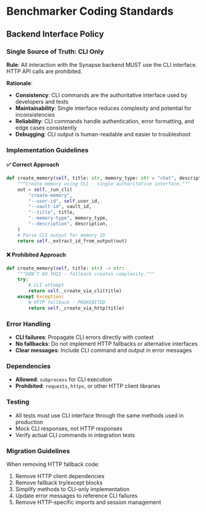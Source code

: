# Benchmarker Coding Standards

## Backend Interface Policy

### Single Source of Truth: CLI Only

**Rule**: All interaction with the Synapse backend MUST use the CLI interface. HTTP API calls are prohibited.

**Rationale**:
- **Consistency**: CLI commands are the authoritative interface used by developers and tests
- **Maintainability**: Single interface reduces complexity and potential for inconsistencies  
- **Reliability**: CLI commands handle authentication, error formatting, and edge cases consistently
- **Debugging**: CLI output is human-readable and easier to troubleshoot

### Implementation Guidelines

#### ✅ Correct Approach
```python
def create_memory(self, title: str, memory_type: str = "chat", description: str = "") -> str:
    """Create memory using CLI - single authoritative interface."""
    out = self._run_cli(
        "create-memory",
        "--user-id", self.user_id,
        "--vault-id", vault_id,
        "--title", title,
        "--memory-type", memory_type,
        "--description", description,
    )
    # Parse CLI output for memory ID
    return self._extract_id_from_output(out)
```

#### ❌ Prohibited Approach
```python
def create_memory(self, title: str) -> str:
    """DON'T DO THIS - fallback creates complexity."""
    try:
        # CLI attempt
        return self._create_via_cli(title)
    except Exception:
        # HTTP fallback - PROHIBITED
        return self._create_via_http(title)
```

### Error Handling

- **CLI failures**: Propagate CLI errors directly with context
- **No fallbacks**: Do not implement HTTP fallbacks or alternative interfaces
- **Clear messages**: Include CLI command and output in error messages

### Dependencies

- **Allowed**: `subprocess` for CLI execution
- **Prohibited**: `requests`, `httpx`, or other HTTP client libraries

### Testing

- All tests must use CLI interface through the same methods used in production
- Mock CLI responses, not HTTP responses
- Verify actual CLI commands in integration tests

### Migration Guidelines

When removing HTTP fallback code:
1. Remove HTTP client dependencies 
2. Remove fallback try/except blocks
3. Simplify methods to CLI-only implementation
4. Update error messages to reference CLI failures
5. Remove HTTP-specific imports and session management